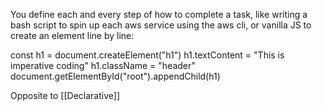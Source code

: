 You define each and every step of how to complete a task, like writing a bash script to spin up each aws service using the aws cli, or vanilla JS to create an element line by line:

const h1 = document.createElement("h1")
h1.textContent = "This is imperative coding"
h1.className = "header"
document.getElementById("root").appendChild(h1)

Opposite to [[Declarative]] 